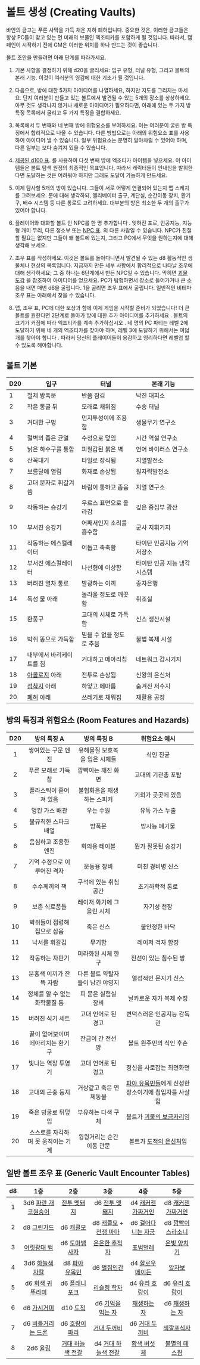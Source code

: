 # 볼트 생성 (Creating Vaults)

바안의 금고는 푸른 사막을 가득 채운 지하 폐허입니다. 중요한 것은, 이러한 금고들은 항상 PC들이 찾고 있는 먼 미래의 보물인 엑조티카를 포함하게 될 것입니다. 따라서, 캠페인이 시작하기 전에 GM은 이러한 위치를 하나 만드는 것이 좋습니다.

볼트 초안을 만들려면 아래 단계를 따라가세요.

1. 기본 사항을 결정하기 위해 d20을 굴리세요: 입구 유형, 터널 유형, 그리고 볼트의 본래 기능. 이것이 여러분의 영감에 대한 기초가 될 것입니다. 

1. 다음으로, 방에 대한 5가지 아이디어를 나열하세요, 하지만 지도를 그리지는 마세요. 단지 여러분이 만들고 있는 볼트에서 발견될 수 있는 5개의 장소를 상상하세요. 아무 것도 생각나지 않거나 새로운 아이디어가 필요하다면, 아래에 있는 두 가지 방 특징 목록에서 굴리고 두 가지 특징을 결합하세요. 

1. 목록에서 두 번째와 네 번째 방에 위험요소를 부여하세요. 이는 여러분이 굴린 방 특징에서 합리적으로 나올 수 있습니다. 다른 방법으로는 아래의 위험요소 표를 사용하여 아이디어 낼 수 있습니다. 일부 위험요소는 분명히 알아차릴 수 있어야 하며, 다른 일부는 보다 숨겨져 있을 수 있습니다.

1. [제공된 d100 표](https://vedminstuden.github.io/vaarn-ko/#/content-generators?id=_100%ea%b0%80%ec%a7%80-%ec%97%91%ec%a1%b0%ed%8b%b0%ec%b9%b4-100-exotica). 를 사용하여 다섯 번째 방에 엑조티카 아이템을 넣으세요. 이 아이템들은 볼트 탐색 원정의 최종적인 목표입니다, 따라서 캐릭터들이 인내심을 발휘한다면 도달하는 것은 어려워야 하지만 그래도 도달이 가능하게 만드세요.

1. 이제 탐사할 5개의 방이 있습니다. 그들이 서로 어떻게 연결되어 있는지 맵 스케치를 그려보세요. 문에 대해 생각하되, 엘리베이터 출구, 계단실, 순간이동 장치, 환기구, 배수 시스템 등 다른 통로도 고려하세요. 대부분의 방은 최소한 두 개의 출구가 있어야 합니다. 

1. 플레이어와 대화할 볼트 안 NPC를 한 명 추가합니다 . 잊혀진 포로, 인공지능, 지능형 개미 무리, 다른 청소부 또는 [NPC 표](https://vedminstuden.github.io/vaarn-ko/#/content-generators?id=npc-%ec%a6%89%ec%84%9d-%ec%83%9d%ec%84%b1%ea%b8%b0-quick-npc-generator). 의 다른 사람일 수 있습니다. NPC가 친절할 필요는 없지만 그들이 왜 볼트에 있는지, 그리고 PC에서 무엇을 원하는지에 대해 생각해 보세요.

1. 조우 표를 작성하세요. 이것은 볼트를 돌아다니면서 발견될 수 있는 d8 활동적인 생물체나 현상의 목록입니다. 지금까지 만든 세부 사항에서 합리적으로 나타날 조우에 대해 생각하세요; 그 중 하나는 6단계에서 만든 NPC일 수 있습니다. 막히면 [괴물 도감]([https://vaarn.github.io/#/bestiary](https://vedminstuden.github.io/vaarn-ko/#/bestiary)) 을 참조하여 아이디어를 얻으세요. PC가 탐험하면서 장소로 들어가거나 큰 소음을 내면 매번 d6을 굴립니다. 1을 굴리면 조우 표에서 굴립니다. 일반적인 비테마 조우 표는 아래에서 찾을 수 있습니다.

1. 맵, 조우 표, PC에 대한 보상과 함께 이제 게임을 시작할 준비가 되었습니다! 더 큰 볼트를 원한다면 2단계로 돌아가 방에 대한 추가 아이디어를 추가하세요 . 볼트의 크기가 커짐에 따라 엑조티카를 계속 추가하십시오 . 네 명의 PC 파티는 레벨 2에 도달하기 위해 네 개의 엑조티카를 찾아야 하며, 레벨 3에 도달하기 위해서는 여덟 개를 찾아야 합니다 . 따라서 당신의 플레이어들이 용감하고 영리하다면 레벨업 할 수 있도록 해야합니다.

## 볼트 기본
| **D20** | **입구** | **터널** | **본래 기능** |
| --- | --- | --- | --- |
| 1 | 철제 방폭문 | 반쯤 잠김 | 낙진 대피소 |
| 2 | 작은 동굴 뒤 | 모래로 채워짐 | 수송 터널 |
| 3 | 거대한 구멍 | 먼지투성이에 조용함 | 생물무기 연구소 |
| 4 | 절벽의 좁은 균열 | 수정으로 덮임 | 시간 역설 연구소 |
| 5 | 낡은 하수구를 통함 | 피칠갑된 붉은 벽 | 언어 바이러스 연구소 |
| 6 | 산꼭대기 | 타일로 장식됨 | 지열발전소 |
| 7 | 보름달에 열림 | 화재로 손상됨 | 원자력발전소 |
| 8 | 고대 문자로 휘갈겨 씀 | 바람이 통하고 좁음 | 지열 연구소 |
| 9 | 작동하는 승강기 | 우르스 표면으로 올라감 | 깊은 중심부 광산 |
| 10 | 부서진 승강기 | 어째서인지 소리를 흡수함 | 군사 지휘기지 |
| 11 | 작동하는 에스컬레이터 | 어둡고 축축함 | 타이탄 인공지능 기억 저장소 |
| 12 | 부서진 에스컬레이터 | 나선형에 이상함 | 타이탄 인공 지능 냉각 시스템 |
| 13 | 버려진 열차 통로 | 발광하는 이끼 | 종자은행 |
| 14 | 독성 물 아래 | 놀라울 정도로 깨끗함 | 취조실 |
| 15 | 환풍구 | 고대의 시체로 가득함 | 신스 생산시설 |
| 16 | 박쥐 똥으로 가득함 | 믿을 수 없을 정도로 추움 | 불법 복제 시설 |
| 17 | 내부에서 바리케이트를 침 | 거대하고 메아리침 | 네트워크 감시기지 |
| 18 | [아콜로지](https://vedminstuden.github.io/vaarn-ko/#/regions/the-interior?id=%ec%95%84%ec%bd%9c%eb%a1%9c%ec%a7%80-arcology) 아래 | 전투로 손상됨 | 신왕의 은신처 |
| 19 | [정착지](https://vedminstuden.github.io/vaarn-ko/#/regions/the-interior?id=%ec%a0%95%ec%b0%a9%ec%a7%80-settlement) 아래 | 하얗고 메마름 | 숨겨진 저수지 |
| 20 | [폐허](https://vedminstuden.github.io/vaarn-ko/#/regions/the-interior?id=%ed%8f%90%ed%97%88-ruin) 아래 | 쓰레기로 채워짐 | 재활용 공장 |

## 방의 특징과 위험요소 (Room Features and Hazards)
| **D20** | **방의 특징 A** | **방의 특징 B** | **위험요소 예시** |
|:---:|:---:|:---:|:---:|
| 1 | 쌓여있는 구문 엔진 | 유해물질 보호복을 입은 시체들 | 식인 진균 |
| 2 | 푸른 모래로 가득 참 | 깜빡이는 깨진 화면 | 고대의 기관총 포탑 |
| 3 | 플라스틱이 흩어져 있음 | 불협화음을 재생하는 스피커 | 기뢰가 곳곳에 있음 |
| 4 | 엉킨 가스 배관 | 우는 수원 | 유독 가스 누출 |
| 5 | 불규칙한 스파크 배열 | 방폭문 | 방사능 폐기물 |
| 6 | 음심하고 조용한 엔진 | 회의용 테이블 | 뭔가 잘못된 승강기 |
| 7 | 기억 수정으로 이루어진 격자 | 운동용 장비 | 미친 경비병 신스 |
| 8 | 수수께끼의 책 | 구석에 있는 취침 공간 | 초기하학적 통로 |
| 9 | 보존 식료품들 | 레이저 화기에 그을린 시체 | 자기성 천장 |
| 10 | 박쥐들이 점령해 집으로 삼음 | 죽은 신스 | 불안정한 바닥 |
| 11 | 낙서를 휘갈김 | 무기함 | 레이저 격자 함정 |
| 12 | 작동하는 자판기 | 미라화된 시체 한 구 | 전선이 있는 침수된 방 |
| 13 | 분홍색 이끼가 잔뜩 자람 | 다른 볼트 약탈자들이 남긴 야영지 | 열정적인 문지기 신스 |
| 14 | 정체를 알 수 없는 화학물질 통 | 피 묻은 실험실 장비 | 날카로운 자가 복제 수정 |
| 15 | 버려진 식기 세트 | 고대 언어로 된 경고 | 변덕스러운 인공지능 감독관 |
| 16 | 끝이 없어보이며 메아리치는 환기구 | 잔금이 간 전선 망 | 볼트 원주민의 식인 후손 |
| 17 | 빛나는 역장 투영기 | 고대 언어로 된 경고 | 정신을 사로잡는 최면화면 |
| 18 | 고대의 곤충 둥지 | 거상같고 죽은 연체동물 | [파아 유목민들](https://vedminstuden.github.io/vaarn-ko/#/regions/the-interior?id=%ed%8c%8c%ec%95%84-%ec%9c%a0%eb%aa%a9%eb%af%bc-%ec%95%bc%ec%98%81%ec%a7%80-faa-nomad-camp)에게 신성한 장소이기에 침입자를 사살함 |
| 19 | 죽은 덩굴로 뒤덮임 | 부유하는 다색 구체 | 볼트가 [괴물의 보금자리](https://vedminstuden.github.io/vaarn-ko/#/regions/the-interior?id=%eb%b3%b4%ea%b8%88%ec%9e%90%eb%a6%ac-lair)임 |
| 20 | 스스로를 자각하며 못 움직이는 기계 | 윙윙거리는 순간이동 관문 | 볼트가 [도적의 은신처]([https://vaarn.github.io/#/regions/the-interior?id=bandit-camp](https://vedminstuden.github.io/vaarn-ko/#/regions/the-interior?id=%eb%8f%84%ec%a0%81-%ec%95%bc%ec%98%81%ec%a7%80-bandit-camp))임 |

## 일반 볼트 조우 표 (Generic Vault Encounter Tables)
| d8 | 1층 | 2층 | 3층 | 4층 | 5층 |
|:---:|:---:|:---:|:---:|:---:|:---:|
| 1 | 3d6 [파란 개코원숭이](https://vaarn.github.io/#/bestiary?id=blue-baboon) | [전투 멧돼지](https://vaarn.github.io/#/bestiary?id=battle-boar) | d6 [전투 멧돼지](https://vaarn.github.io/#/bestiary?id=battle-boar) | d4 [캐커젠 가짜거인](https://vaarn.github.io/#/bestiary?id=cacogen-psuedo-giant) | d8 [캐커젠 가짜거인](https://vaarn.github.io/#/bestiary?id=cacogen-psuedo-giant) |
| 2 | d8 [그린가드](https://vaarn.github.io/#/bestiary?id=greenguard) | d6 [캐클모](https://vaarn.github.io/#/bestiary?id=cacklemaw) | d8 [캐클모](https://vaarn.github.io/#/bestiary?id=cacklemaw) + [전쟁 마마](https://vaarn.github.io/#/bestiary?id=cacklemaw-war-mama) | d6 [걸어다니는 자궁](https://vaarn.github.io/#/bestiary?id=walking-womb) | d8 [깜빡이 스라소니](https://vaarn.github.io/#/bestiary?id=lambent-lynx) |
| 3 | [어릿광대 뱀](https://vaarn.github.io/#/bestiary?id=harlequin-serpent) | d6 [도마뱀 사자](https://vaarn.github.io/#/bestiary?id=lizard-lion) | [은은한 추적자](https://vaarn.github.io/#/bestiary?id=subtle-stalker) | [표범벌레](https://vaarn.github.io/#/bestiary?id=leopard-worm) | [은빛 양치기](https://vaarn.github.io/#/bestiary?id=argent-shepherd) |
| 4 | 3d6 [하늘색 자칼](https://vaarn.github.io/#/bestiary?id=memory-eater) | d8 [파아 유목민](https://vaarn.github.io/#/bestiary?id=faa-nomad)  | d6 [벌집인간](https://vaarn.github.io/#/bestiary?id=hiveyman) | d4 [할로우 메이든](https://vaarn.github.io/#/bestiary?id=hollow-maiden) | [알자보](https://vaarn.github.io/#/bestiary?id=alzabo) |
| 5 | d6 [회색 귀뚜라미](https://vaarn.github.io/#/bestiary?id=grey-cricket) | d6 [플래니포크](https://vaarn.github.io/#/bestiary?id=planeyfolk) | [리슬링 학자](https://vaarn.github.io/#/bestiary?id=lithling-scholar) | d4 [유리 호랑이](https://vaarn.github.io/#/bestiary?id=glass-tiger) | d6 [유리 호랑이](https://vaarn.github.io/#/bestiary?id=glass-tiger)|
| 6 | d6 [가시거미](https://vaarn.github.io/#/bestiary?id=quill-spider) | d10 [도적](https://vaarn.github.io/#/bestiary?id=bandit) | d6 [기억을 먹는 자](https://vaarn.github.io/#/bestiary?id=memory-eater) | [재생하는 자](https://vaarn.github.io/#/bestiary?id=regenerator) | d6 [재생하는 자](https://vaarn.github.io/#/bestiary?id=regenerator) |
| 7 | d6 [비틀거리는 드론](https://vaarn.github.io/#/bestiary?id=stumbling-drone) | d6 [호랑이 파리](https://vaarn.github.io/#/bestiary?id=tiger-fly) | [거대 두꺼비](https://vaarn.github.io/#/bestiary?id=behemoth-toad) | d6 [거대 두꺼비](https://vaarn.github.io/#/bestiary?id=behemoth-toad) | [색깔포식자](https://vaarn.github.io/#/bestiary?id=chromavore) |
| 8 | 2d6 [율링](https://vaarn.github.io/#/bestiary?id=yurling) | [거대 하늘색 전갈](https://vaarn.github.io/#/bestiary?id=giant-azure-scorpion) | d4 [거대 하늘색 전갈](https://vaarn.github.io/#/bestiary?id=giant-azure-scorpion) | [황색 버섯체](https://vaarn.github.io/#/bestiary?id=xanthous-mycomorph) | [불멸의 데스웜](https://vaarn.github.io/#/bestiary?id=amaranthine-death-worm) |
